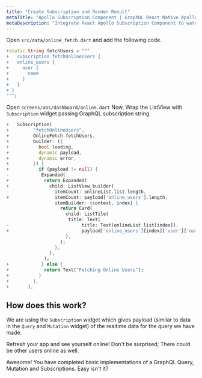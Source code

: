 ```yaml
---
title: "Create Subscription and Render Result"
metaTitle: "Apollo Subscription Component | GraphQL React Native Apollo Tutorial"
metaDescription: "Integrate React Apollo Subscription Component to watch for changes in realtime data. We use GraphQL subscriptions as an example to get live data in the React Native app"
---
```


Open `src/data/online_fetch.dart` and add the following code.
```dart
+static String fetchUsers = """
+   subscription fetchOnlineUsers {
+   online_users {
+     user {
+       name
+     }
+   }
+ }
""";
```

Open `screens/abs/dashboard/online.dart`
Now, Wrap the ListView with `Subscription` widget passing GraphQL subscription string. 

```dart
+   Subscription(
+         "fetchOnlineUsers",
+         OnlineFetch.fetchUsers,
+         builder: ({
+           bool loading,
+           dynamic payload,
+           dynamic error,
+         }) {
+           if (payload != null) {
-            Expanded(
+             return Expanded(
+               child: ListView.builder(
-                 itemCount: onlineList.list.length,
+                 itemCount: payload['online_users'].length,
                  itemBuilder: (context, index) {
                    return Card(
                      child: ListTile(
                       title: Text(
-                           title: Text(onlineList.list[index]),
+                           payload['online_users'][index]['user']['name']),
                      ),
                    );
                  },
                ),
              );
+            } else {
+             return Text("Fetching Online Users");
+           }
+         },
+       ),
```

How does this work?
-------------------
We are using the `Subscription` widget which gives payload (similar to data in the `Query` and `Mutation` widget) of the realtime data for the query we have made.

Refresh your app and see yourself online! Don't be surprised; There could be other users online as well.

Awesome! You have completed basic implementations of a GraphQL Query, Mutation and Subscriptions. Easy isn't it?
